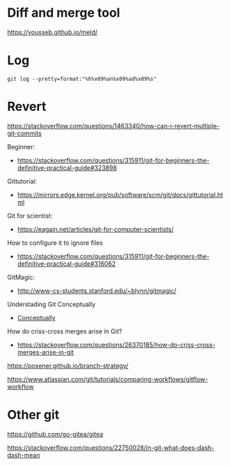 # Diff and merge tool

https://yousseb.github.io/meld/

# Log

`git log --pretty=format:"%h%x09%an%x09%ad%x09%s"`

# Revert

https://stackoverflow.com/questions/1463340/how-can-i-revert-multiple-git-commits

Beginner:
- https://stackoverflow.com/questions/315911/git-for-beginners-the-definitive-practical-guide#323898

Gittutorial:
- https://mirrors.edge.kernel.org/pub/software/scm/git/docs/gittutorial.html

Git for scientist:
- https://eagain.net/articles/git-for-computer-scientists/

How to configure it to ignore files
- https://stackoverflow.com/questions/315911/git-for-beginners-the-definitive-practical-guide#316062

GitMagic:
- http://www-cs-students.stanford.edu/~blynn/gitmagic/

Understading Git Conceptually
- [Conceptually](https://www.cduan.com/technical/git/)

How do criss-cross merges arise in Git?
- https://stackoverflow.com/questions/26370185/how-do-criss-cross-merges-arise-in-git


https://posener.github.io/branch-strategy/


https://www.atlassian.com/git/tutorials/comparing-workflows/gitflow-workflow

# Other git

https://github.com/go-gitea/gitea

https://stackoverflow.com/questions/22750028/in-git-what-does-dash-dash-mean
